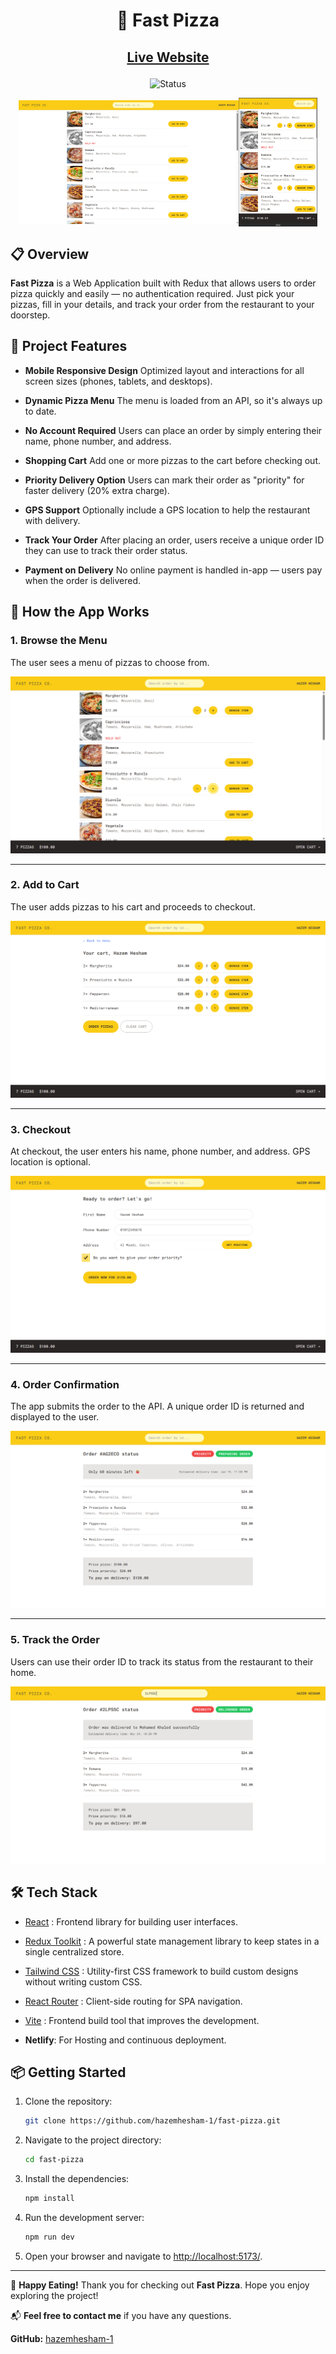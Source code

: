 <div align="center">
    <h1>🍕 Fast Pizza</h1>
</div>


<h2 align="center">

[Live Website](https://fast-pizza.netlify.app)

</h2>


<div align="center">

![Status](https://img.shields.io/badge/Status-Completed-success?style=flat)

</div>


<p style="display: flex; align-items: center; justify-content: center;">
    <img src="./public/assets/fast-pizza-homepage.png" alt="Fast-Pizza-Desktop-View" width="70%"/>
    <img src="./public/assets/fast-pizza-mobile.png" alt="Fast-Pizza-Mobile-View" width="25%"/>
</p>



## 📋 Overview

**Fast Pizza** is a Web Application built with Redux that allows users to order pizza quickly and easily — no authentication required. Just pick your pizzas, fill in your details, and track your order from the restaurant to your doorstep.



## 🔑 Project Features

- **Mobile Responsive Design**
Optimized layout and interactions for all screen sizes (phones, tablets, and desktops).

- **Dynamic Pizza Menu**
The menu is loaded from an API, so it's always up to date.

- **No Account Required**
Users can place an order by simply entering their name, phone number, and address.

- **Shopping Cart**
Add one or more pizzas to the cart before checking out.

- **Priority Delivery Option**
Users can mark their order as "priority" for faster delivery (20% extra charge).

- **GPS Support**
Optionally include a GPS location to help the restaurant with delivery.

- **Track Your Order**
After placing an order, users receive a unique order ID they can use to track their order status.

- **Payment on Delivery**
No online payment is handled in-app — users pay when the order is delivered.



## 🧭 How the App Works

### 1. Browse the Menu

The user sees a menu of pizzas to choose from.

![Pizza Menu](./public/assets/fast-pizza-menu.png)

---

### 2. Add to Cart

The user adds pizzas to his cart and proceeds to checkout.

![Shopping Cart](./public/assets/fast-pizza-cart.png)

---

### 3. Checkout

At checkout, the user enters his name, phone number, and address. GPS location is optional.

![Checkout Screenshot](./public/assets/fast-pizza-checkout.png)

---

### 4. Order Confirmation

The app submits the order to the API. A unique order ID is returned and displayed to the user.

![Order Confirmation](./public/assets/fast-pizza-order.png)

---

### 5. Track the Order

Users can use their order ID to track its status from the restaurant to their home.

![Order Tracking](./public/assets/fast-pizza-tracking.png)



## 🛠️ Tech Stack

- [React](https://reactjs.org/) : Frontend library for building user interfaces.

- [Redux Toolkit](https://redux-toolkit.js.org/) : A powerful state management library to keep states in a single centralized store.

- [Tailwind CSS](https://tailwindcss.com) : Utility-first CSS framework to build custom designs without writing custom CSS.

- [React Router](https://reactrouter.com/) : Client-side routing for SPA navigation.

- [Vite](https://vitejs.dev/) : Frontend build tool that improves the development.

- **Netlify**: For Hosting and continuous deployment.



## 📦 Getting Started

1. Clone the repository:
    ```bash
    git clone https://github.com/hazemhesham-1/fast-pizza.git
    ```
2. Navigate to the project directory:
    ```bash
    cd fast-pizza
    ```
3. Install the dependencies:
    ```bash
    npm install
    ```
4. Run the development server:
    ```bash
    npm run dev
    ```
5. Open your browser and navigate to [http://localhost:5173/](http://localhost:5173/).


---

🍕 **Happy Eating!**
Thank you for checking out **Fast Pizza**. Hope you enjoy exploring the project!

📬 **Feel free to contact me** if you have any questions.

**GitHub:** [hazemhesham-1](https://github.com/hazemhesham-1)